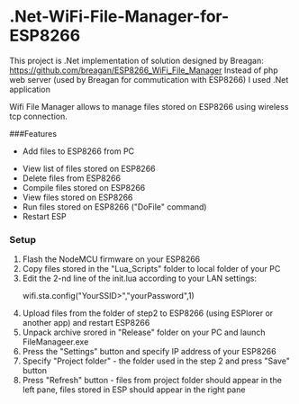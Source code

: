# .Net-WiFi-File-Manager-for-ESP8266

This project is .Net implementation of solution designed by Breagan: https://github.com/breagan/ESP8266_WiFi_File_Manager
Instead of php web server (used by Breagan for commutication with ESP8266) I used .Net application

Wifi File Manager allows to manage files stored on ESP8266 using wireless tcp connection.

###Features
* Add files to ESP8266 from PC
- View list of files stored on ESP8266
- Delete files from ESP8266
- Compile files stored on ESP8266
- View files stored on ESP8266
- Run files stored on ESP8266 ("DoFile" command)
- Restart ESP

### Setup
1. Flash the NodeMCU firmware on your ESP8266
2. Copy files stored in the "Lua_Scripts" folder to local folder of your PC
3. Edit the 2-nd line of the init.lua according to your LAN settings: <p>
           wifi.sta.config("YourSSID>","yourPassword",1)
4. Upload files from the folder of step2 to ESP8266 (using ESPlorer or another app) and restart ESP8266          
5. Unpack archive srored in "Release" folder on your PC and launch FileManageer.exe
6. Press the "Settings" button and specify IP address of your ESP8266
7. Specify "Project folder" - the folder used in the step 2 and press "Save" button
8. Press "Refresh" button - files from project folder should appear in the left pane, files stored in ESP should appear in the right pane

